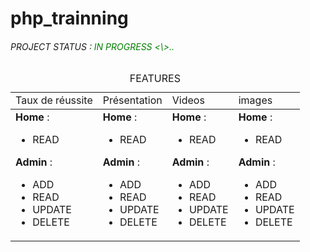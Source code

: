 # php_trainning

<h6> PROJECT STATUS : <span style="color: green"> IN PROGRESS <\>.. </span> </h6>

<!-- <h6>PROJECT NAME : CLONE UVCI <span style="color: green"> -->
<table>
    <thead>
            <caption> FEATURES </caption>
        <tr>
            <td> Taux de réussite </td>
            <td> Présentation </td>
            <td> Videos</td>
            <td> images</td>
        </tr>
    </thead>
     <tbody>
        <tr>
            <td> <b> Home </b> : 
                 <ul> 
                    <li> READ </li>
                </ul>
                <b>Admin</b> : 
                <ul> 
                    <li> ADD </li>
                    <li> READ </li>
                    <li> UPDATE </li>
                    <li> DELETE </li>
                </ul>
            </td>
            <td> <b> Home </b> : 
                 <ul> 
                    <li> READ </li>
                </ul>
                <b>Admin</b> : 
                <ul> 
                    <li> ADD </li>
                    <li> READ </li>
                    <li> UPDATE </li>
                    <li> DELETE </li>
                </ul>
            </td>
            <td> <b> Home </b> : 
                 <ul> 
                    <li> READ </li>
                </ul>
                <b>Admin</b> : 
                <ul> 
                    <li> ADD </li>
                    <li> READ </li>
                    <li> UPDATE </li>
                    <li> DELETE </li>
                </ul>
            </td>
            <td> <b> Home </b> : 
                 <ul> 
                    <li> READ </li>
                </ul>
                <b>Admin</b> : 
                <ul> 
                    <li> ADD </li>
                    <li> READ </li>
                    <li> UPDATE </li>
                    <li> DELETE </li>
                </ul>
            </td>
        </tr>
    </tbody>
</table>
